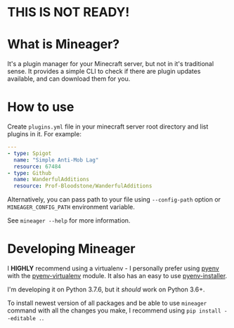 # THIS IS NOT READY!

# What is Mineager?

It's a plugin manager for your Minecraft server, but not in it's traditional sense.
It provides a simple CLI to check if there are plugin updates available, and can download them for you.

# How to use

Create `plugins.yml` file in your minecraft server root directory and list plugins in it. For example:
```yml
---
- type: Spigot
  name: "Simple Anti-Mob Lag"
  resource: 67484
- type: Github
  name: WanderfulAdditions
  resource: Prof-Bloodstone/WanderfulAdditions
```
Alternatively, you can pass path to your file using `--config-path` option or `MINEAGER_CONFIG_PATH` environment variable.

See `mineager --help` for more information.

# Developing Mineager

I **HIGHLY** recommend using a virtualenv - I personally prefer using [pyenv](https://github.com/pyenv/pyenv)
with the [pyenv-virtualenv](https://github.com/pyenv/pyenv-virtualenv) module.
It also has an easy to use [pyenv-installer](https://github.com/pyenv/pyenv-installer).

I'm developing it on Python 3.7.6, but it _should_ work on Python 3.6+.

To install newest version of all packages and be able to use `mineager` command with all the changes you make,
I recommend using `pip install --editable .`.